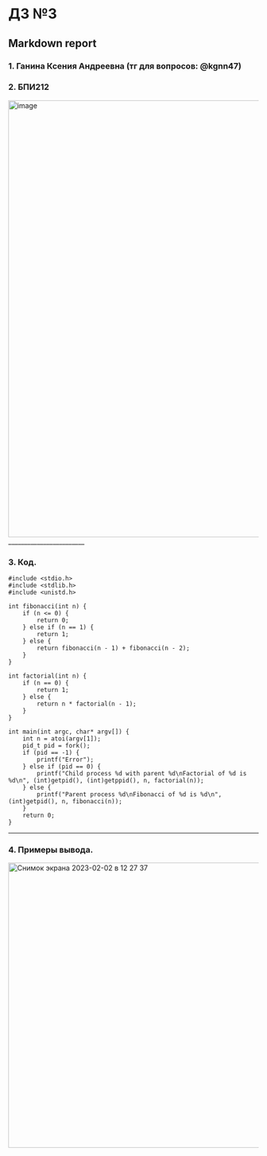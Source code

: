 #  ДЗ №3 #
## Markdown report <br> ##

### 1. Ганина Ксения Андреевна (тг для вопросов: @kgnn47) <br> ###
### 2. БПИ212 <br> ###

<img width="878" alt="image" src="https://user-images.githubusercontent.com/114473740/216283903-3707388c-5ff2-4a46-8011-39a500330864.png">
________________________

### 3. Код. <br> ###

```с
#include <stdio.h>
#include <stdlib.h>
#include <unistd.h>

int fibonacci(int n) {
    if (n <= 0) {
        return 0;
    } else if (n == 1) {
        return 1;
    } else {
        return fibonacci(n - 1) + fibonacci(n - 2);
    }
}

int factorial(int n) {
    if (n == 0) {
        return 1;
    } else {
        return n * factorial(n - 1);
    }
}

int main(int argc, char* argv[]) {
    int n = atoi(argv[1]);
    pid_t pid = fork();
    if (pid == -1) {
        printf("Error");
    } else if (pid == 0) {
        printf("Child process %d with parent %d\nFactorial of %d is %d\n", (int)getpid(), (int)getppid(), n, factorial(n));
    } else {
        printf("Parent process %d\nFibonacci of %d is %d\n", (int)getpid(), n, fibonacci(n));
    }
    return 0;
}

```
________________________

### 4. Примеры вывода. <br> ###

<img width="573" alt="Снимок экрана 2023-02-02 в 12 27 37" src="https://user-images.githubusercontent.com/114473740/216285314-efc03bd7-a3d9-49c0-9798-f5b3b9a4f6fa.png">

